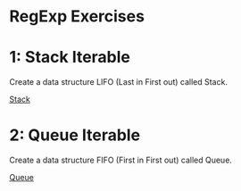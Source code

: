 # RegExp Exercises

# 1: Stack Iterable

Create a data structure LIFO (Last in First out) called Stack.

[Stack](https://en.wikipedia.org/wiki/Stack_(abstract_data_type))

# 2: Queue Iterable

Create a data structure FIFO (First in First out) called Queue.

[Queue](https://en.wikipedia.org/wiki/Queue_(abstract_data_type))

